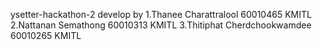 ysetter-hackathon-2
develop by 
1.Thanee Charattralool 60010465 KMITL
2.Nattanan Semathong 60010313 KMITL
3.Thitiphat Cherdchookwamdee 60010265 KMITL
